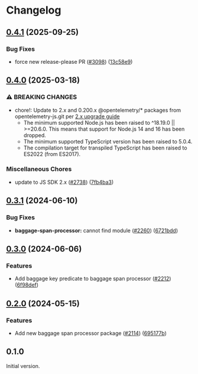 <!-- markdownlint-disable MD007 MD034 -->
# Changelog

## [0.4.1](https://github.com/open-telemetry/opentelemetry-js-contrib/compare/baggage-span-processor-v0.4.0...baggage-span-processor-v0.4.1) (2025-09-25)


### Bug Fixes

* force new release-please PR ([#3098](https://github.com/open-telemetry/opentelemetry-js-contrib/issues/3098)) ([13c58e9](https://github.com/open-telemetry/opentelemetry-js-contrib/commit/13c58e9ad77b266a03e34ffd4b61ab18c86f9d73))

## [0.4.0](https://github.com/open-telemetry/opentelemetry-js-contrib/compare/baggage-span-processor-v0.3.1...baggage-span-processor-v0.4.0) (2025-03-18)


### ⚠ BREAKING CHANGES

* chore!: Update to 2.x and 0.200.x @opentelemetry/* packages from opentelemetry-js.git per [2.x upgrade guide](https://github.com/open-telemetry/opentelemetry-js/blob/main/doc/upgrade-to-2.x.md)
  * The minimum supported Node.js has been raised to ^18.19.0 || >=20.6.0. This means that support for Node.js 14 and 16 has been dropped.
  * The minimum supported TypeScript version has been raised to 5.0.4.
  * The compilation target for transpiled TypeScript has been raised to ES2022 (from ES2017).

### Miscellaneous Chores

* update to JS SDK 2.x ([#2738](https://github.com/open-telemetry/opentelemetry-js-contrib/issues/2738)) ([7fb4ba3](https://github.com/open-telemetry/opentelemetry-js-contrib/commit/7fb4ba3bc36dc616bd86375cfd225722b850d0d5))

## [0.3.1](https://github.com/open-telemetry/opentelemetry-js-contrib/compare/baggage-span-processor-v0.3.0...baggage-span-processor-v0.3.1) (2024-06-10)


### Bug Fixes

* **baggage-span-processor:** cannot find module ([#2260](https://github.com/open-telemetry/opentelemetry-js-contrib/issues/2260)) ([6721bdd](https://github.com/open-telemetry/opentelemetry-js-contrib/commit/6721bddc2d190befabab95f706ca467d06633674))

## [0.3.0](https://github.com/open-telemetry/opentelemetry-js-contrib/compare/baggage-span-processor-v0.2.0...baggage-span-processor-v0.3.0) (2024-06-06)


### Features

* Add baggage key predicate to baggage span processor ([#2212](https://github.com/open-telemetry/opentelemetry-js-contrib/issues/2212)) ([6f98def](https://github.com/open-telemetry/opentelemetry-js-contrib/commit/6f98deff857b7e3575e0420e2681ad373767e533))

## [0.2.0](https://github.com/open-telemetry/opentelemetry-js-contrib/compare/baggage-span-processor-v0.1.0...baggage-span-processor-v0.2.0) (2024-05-15)


### Features

* Add new baggage span processor package ([#2114](https://github.com/open-telemetry/opentelemetry-js-contrib/issues/2114)) ([695177b](https://github.com/open-telemetry/opentelemetry-js-contrib/commit/695177b69cfb51f70064dc1ee615383d560aa62a))

## 0.1.0

Initial version.
